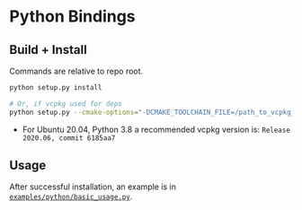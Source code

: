 # Python Bindings

## Build + Install

Commands are relative to repo root.
```bash
python setup.py install

# Or, if vcpkg used for deps
python setup.py --cmake-options="-DCMAKE_TOOLCHAIN_FILE=/path_to_vcpkg_root/scripts/buildsystems/vcpkg.cmake" install
```

- For Ubuntu 20.04, Python 3.8 a recommended vcpkg version is: `Release 2020.06, commit 6185aa7`

## Usage

After successful installation, an example is in [`examples/python/basic_usage.py`](../../examples/python/basic_usage.py).

